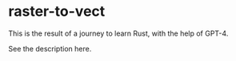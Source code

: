 # raster-to-vect

This is the result of a journey to learn Rust, with the help of GPT-4.

See the description here.
